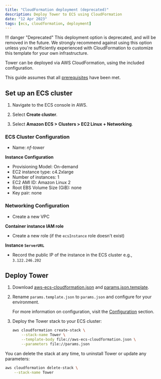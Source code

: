 ```yaml
---
title: "CloudFormation deployment (deprecated)"
description: Deploy Tower to ECS using CloudFormation
date: "12 Apr 2023"
tags: [ecs, cloudformation, deployment]
---
```


!!! danger "Deprecated"
This deployment option is deprecated, and will be removed in the future. We strongly recommend against using this option unless you're sufficiently experienced with CloudFormation to customize this template for your own infrastructure.

Tower can be deployed via AWS CloudFormation, using the included configuration.

This guide assumes that all [prerequisites](../prerequisites/aws.mdx) have been met.

## Set up an ECS cluster

1. Navigate to the ECS console in AWS.

2. Select **Create cluster**.

3. Select **Amazon ECS > Clusters > EC2 Linux + Networking**.

### ECS Cluster Configuration

- Name: _nf-tower_

**Instance Configuration**

- Provisioning Model: On-demand
- EC2 instance type: c4.2xlarge
- Number of instances: 1
- EC2 AMI ID: Amazon Linux 2
- Root EBS Volume Size (GiB): none
- Key pair: none

### Networking Configuration

- Create a new VPC

**Container instance IAM role**

- Create a new role (if the `ecsInstance` role doesn't exist)

**Instance `ServerURL`**

- Record the public IP of the instance in the ECS cluster e.g., `3.122.246.202`

## Deploy Tower

1. Download [aws-ecs-cloudformation.json](../_templates/cloudformation/aws-ecs-cloudformation.json) and [params.json.template](../_templates/cloudformation/params.json.template).

2. Rename `params.template.json` to `params.json` and configure for your environment.

   For more information on configuration, visit the [Configuration](../configuration/overview) section.

3. Deploy the Tower stack to your ECS cluster:

   ```bash
   aws cloudformation create-stack \
       --stack-name Tower \
       --template-body file://aws-ecs-cloudformation.json \
       --parameters file://params.json
   ```

You can delete the stack at any time, to uninstall Tower or update any parameters:

```bash
aws cloudformation delete-stack \
    --stack-name Tower
```
